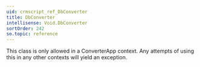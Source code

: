 ```yaml
---
uid: crmscript_ref_DbConverter
title: DbConverter
intellisense: Void.DbConverter
sortOrder: 242
so.topic: reference
---
```



This class is only allowed in a ConverterApp context. Any attempts of using this in any other contexts will yield an exception.
